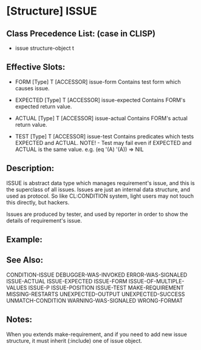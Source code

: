 # [Structure] ISSUE

## Class Precedence List: (case in CLISP)

* issue structure-object t

## Effective Slots:

* FORM [Type] T
[ACCESSOR] issue-form
Contains test form which causes issue.

* EXPECTED [Type] T
[ACCESSOR] issue-expected
Contains FORM's expected return value.

* ACTUAL [Type] T
[ACCESSOR] issue-actual
Contains FORM's actual return value.

* TEST [Type] T
[ACCESSOR] issue-test
Contains predicates which tests EXPECTED and ACTUAL.
NOTE! - Test may fail even if EXPECTED and ACTUAL is the same value.
e.g. (eq '(A) '(A)) => NIL

## Description:
ISSUE is abstract data type which manages requirement's issue, and this is the superclass of all issues.
Issues are just an internal data structure, and used as protocol.
So like CL:CONDITION system, light users may not touch this directly, but hackers.

Issues are produced by tester, and used by reporter in order to show the details of requirement's issue.

## Example:

## See Also:

CONDITION-ISSUE
DEBUGGER-WAS-INVOKED
ERROR-WAS-SIGNALED
ISSUE-ACTUAL
ISSUE-EXPECTED
ISSUE-FORM
ISSUE-OF-MULTIPLE-VALUES
ISSUE-P
ISSUE-POSITION
ISSUE-TEST
MAKE-REQUIREMENT
MISSING-RESTARTS
UNEXPECTED-OUTPUT
UNEXPECTED-SUCCESS
UNMATCH-CONDITION
WARNING-WAS-SIGNALED
WRONG-FORMAT

## Notes:
When you extends make-requirement, and if you need to add new issue structure, it must inherit (:include) one of issue object.


